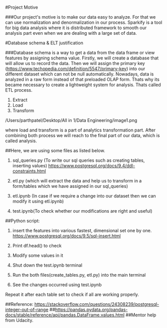 
#Project Motive

###Our project's motive is to make our data easy to analyze. For that we can use normalization and denormalization in our process. 
Sparkify is a tool for big data analysis where it is distributed framework to smooth our analysis part even when we are dealing with a large set of data. 

#Database schema & ELT justification

###Database schema is a way to get a data from the data frame or view features by assigning schema value. Firstly, we will create a database that will allow us to record the data. Then we will assign the primary key (https://www.techopedia.com/definition/5547/primary-key) into our different dataset which can not be null automatically. Nowadays, data is analyzed in a raw form instead of that preloaded OLAP form. Thats why its became necessary to create a lightweight system for analysis. Thats called ETL process. 
1. Extract 
2. Load 
3. Transform 


/Users/parthpatel/Desktop/All in 1/Data Engineering/image1.png



where load and transform is a part of analytics transformation part. After combining both process we will reach to the final part of our data, which is called analysis. 

##Here, we are using some files as listed below.

1. sql_queries.py (To write our sql queries such as creating tables, inserting values)
https://www.postgresql.org/docs/9.4/ddl-constraints.html 

2. etl.py (which will extract the data and help us to transform in a form/tables which we have assigned in our sql_queries)
3. etl.ipynb (In case if we require a change into our dataset then we can modify it using etl.ipynb)
4. test.ipynb(To check whether our modifications are right and useful)

##Python script:

 1. insert the features into various fastest, dimensional set one by one. 
 https://www.postgresql.org/docs/9.5/sql-insert.html

 2. Print df.head() to check
3. Modify some values in it
4. Shut down the test.ipynb terminal 
5. Run the both files(create_tables.py, etl.py) into the main terminal 
6. See the changes occurred using test.ipynb

Repeat it after each table set to check if all are working properly.

##Reference: https://stackoverflow.com/questions/24308239/postgresql-integer-out-of-range
##https://pandas.pydata.org/pandas-docs/stable/reference/api/pandas.DataFrame.values.html
##Mentor help from Udacity.